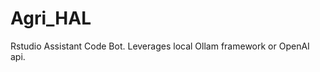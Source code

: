 
<!-- README.md is generated from README.Rmd. Please edit that file -->

# Agri_HAL

<!-- badges: start -->
<!-- badges: end -->

Rstudio Assistant Code Bot. Leverages local Ollam framework or OpenAI
api.

